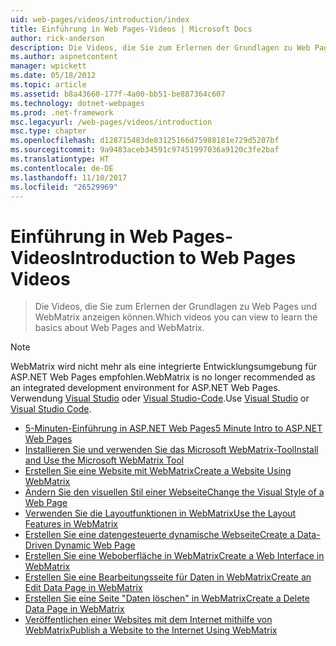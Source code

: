 ```yaml
---
uid: web-pages/videos/introduction/index
title: Einführung in Web Pages-Videos | Microsoft Docs
author: rick-anderson
description: Die Videos, die Sie zum Erlernen der Grundlagen zu Web Pages und WebMatrix anzeigen können.
ms.author: aspnetcontent
manager: wpickett
ms.date: 05/18/2012
ms.topic: article
ms.assetid: b8a43660-177f-4a00-bb51-be887364c607
ms.technology: dotnet-webpages
ms.prod: .net-framework
msc.legacyurl: /web-pages/videos/introduction
msc.type: chapter
ms.openlocfilehash: d128715483de83125166d75988181e729d5207bf
ms.sourcegitcommit: 9a9483aceb34591c97451997036a9120c3fe2baf
ms.translationtype: HT
ms.contentlocale: de-DE
ms.lasthandoff: 11/10/2017
ms.locfileid: "26529969"
---
```

<a name="introduction-to-web-pages-videos"></a><span data-ttu-id="90cbe-103">Einführung in Web Pages-Videos</span><span class="sxs-lookup"><span data-stu-id="90cbe-103">Introduction to Web Pages Videos</span></span>
====================
> <span data-ttu-id="90cbe-104">Die Videos, die Sie zum Erlernen der Grundlagen zu Web Pages und WebMatrix anzeigen können.</span><span class="sxs-lookup"><span data-stu-id="90cbe-104">Which videos you can view to learn the basics about Web Pages and WebMatrix.</span></span>

> [!NOTE] 
> <span data-ttu-id="90cbe-105">WebMatrix wird nicht mehr als eine integrierte Entwicklungsumgebung für ASP.NET Web Pages empfohlen.</span><span class="sxs-lookup"><span data-stu-id="90cbe-105">WebMatrix is no longer recommended as an integrated development environment for ASP.NET Web Pages.</span></span> <span data-ttu-id="90cbe-106">Verwendung [Visual Studio](xref:aspnet/web-pages/overview/getting-started/program-asp-net-web-pages-in-visual-studio) oder [Visual Studio-Code](https://code.visualstudio.com/).</span><span class="sxs-lookup"><span data-stu-id="90cbe-106">Use [Visual Studio](xref:aspnet/web-pages/overview/getting-started/program-asp-net-web-pages-in-visual-studio) or [Visual Studio Code](https://code.visualstudio.com/).</span></span>


- [<span data-ttu-id="90cbe-107">5-Minuten-Einführung in ASP.NET Web Pages</span><span class="sxs-lookup"><span data-stu-id="90cbe-107">5 Minute Intro to ASP.NET Web Pages</span></span>](5-minute-introduction-to-aspnet-web-pages.md)
- [<span data-ttu-id="90cbe-108">Installieren Sie und verwenden Sie das Microsoft WebMatrix-Tool</span><span class="sxs-lookup"><span data-stu-id="90cbe-108">Install and Use the Microsoft WebMatrix Tool</span></span>](install-and-use-the-microsoft-webmatrix-tool.md)
- [<span data-ttu-id="90cbe-109">Erstellen Sie eine Website mit WebMatrix</span><span class="sxs-lookup"><span data-stu-id="90cbe-109">Create a Website Using WebMatrix</span></span>](create-a-website-using-webmatrix.md)
- [<span data-ttu-id="90cbe-110">Ändern Sie den visuellen Stil einer Webseite</span><span class="sxs-lookup"><span data-stu-id="90cbe-110">Change the Visual Style of a Web Page</span></span>](change-the-visual-style-of-a-web-page.md)
- [<span data-ttu-id="90cbe-111">Verwenden Sie die Layoutfunktionen in WebMatrix</span><span class="sxs-lookup"><span data-stu-id="90cbe-111">Use the Layout Features in WebMatrix</span></span>](use-the-layout-features-in-webmatrix.md)
- [<span data-ttu-id="90cbe-112">Erstellen Sie eine datengesteuerte dynamische Webseite</span><span class="sxs-lookup"><span data-stu-id="90cbe-112">Create a Data-Driven Dynamic Web Page</span></span>](create-a-data-driven-dynamic-web-page.md)
- [<span data-ttu-id="90cbe-113">Erstellen Sie eine Weboberfläche in WebMatrix</span><span class="sxs-lookup"><span data-stu-id="90cbe-113">Create a Web Interface in WebMatrix</span></span>](create-a-web-interface-in-webmatrix.md)
- [<span data-ttu-id="90cbe-114">Erstellen Sie eine Bearbeitungsseite für Daten in WebMatrix</span><span class="sxs-lookup"><span data-stu-id="90cbe-114">Create an Edit Data Page in WebMatrix</span></span>](create-an-edit-data-page-in-webmatrix.md)
- [<span data-ttu-id="90cbe-115">Erstellen Sie eine Seite "Daten löschen" in WebMatrix</span><span class="sxs-lookup"><span data-stu-id="90cbe-115">Create a Delete Data Page in WebMatrix</span></span>](create-a-delete-data-page-in-webmatrix.md)
- [<span data-ttu-id="90cbe-116">Veröffentlichen einer Websites mit dem Internet mithilfe von WebMatrix</span><span class="sxs-lookup"><span data-stu-id="90cbe-116">Publish a Website to the Internet Using WebMatrix</span></span>](publish-a-website-to-the-internet-using-webmatrix.md)
